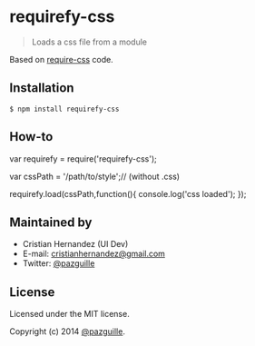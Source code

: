 # requirefy-css

> Loads a css file from a module

Based on [require-css](https://github.com/guybedford/require-css) code.

## Installation

    $ npm install requirefy-css

## How-to

var requirefy = require('requirefy-css');

var cssPath = '/path/to/style';// (without .css)

requirefy.load(cssPath,function(){
    console.log('css loaded');
});

## Maintained by
- Cristian Hernandez (UI Dev)
- E-mail: [cristianhernandez@gmail.com](mailto:cristianhernandez@gmail.com)
- Twitter: [@pazguille](http://twitter.com/cristian2028)

## License
Licensed under the MIT license.

Copyright (c) 2014 [@pazguille](http://twitter.com/pazguille).